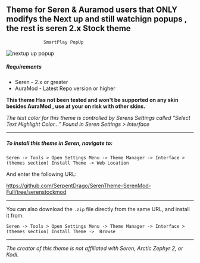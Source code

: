 ## Theme for Seren & Auramod users that ONLY modifys the Next up and still watchign popups , the rest is seren 2.x Stock theme
                  SmartPlay PopUp             
![nextup up popup](https://i.imgur.com/dsaUpuE.jpg)


##### Requirements
* Seren - 2.x or greater
* AuraMod - Latest Repo version or higher 

**This theme Has not been tested and won't be supported on any skin besides AuraMod , use at your on risk with other skins.**

*The text color for this theme is controlled by Serens  Settings called "Select Text Highlight Color..." Found in Seren Settings > Interface*

-----------

##### To install this theme in Seren, navigate to:

`Seren -> Tools > Open Settings Menu -> Theme Manager -> Interface > (themes section) Install Theme -> Web Location`

And enter  the following URL:

https://github.com/SerpentDrago/SerenTheme-SerenMod-Full/tree/serenstockmod

------------


You can also download the `.zip` file directly from the same URL, and install it from:

`Seren -> Tools > Open Settings Menu -> Theme Manager -> Interface > (themes section) Install Theme ->  Browse`

------------




*The creator of this theme is not affiliated with Seren, Arctic Zephyr 2, or Kodi.*

